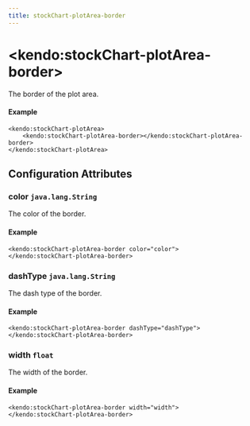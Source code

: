 ```yaml
---
title: stockChart-plotArea-border
---
```


# \<kendo:stockChart-plotArea-border\>

The border of the plot area.

#### Example
    <kendo:stockChart-plotArea>
        <kendo:stockChart-plotArea-border></kendo:stockChart-plotArea-border>
    </kendo:stockChart-plotArea>

## Configuration Attributes

### color `java.lang.String`

The color of the border.

#### Example
    <kendo:stockChart-plotArea-border color="color">
    </kendo:stockChart-plotArea-border>

### dashType `java.lang.String`

The dash type of the border.

#### Example
    <kendo:stockChart-plotArea-border dashType="dashType">
    </kendo:stockChart-plotArea-border>

### width `float`

The width of the border.

#### Example
    <kendo:stockChart-plotArea-border width="width">
    </kendo:stockChart-plotArea-border>

